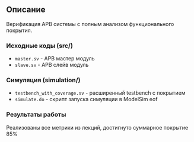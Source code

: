 ## Описание
Верификация APB системы с полным анализом функционального покрытия.
### Исходные коды (src/)
- `master.sv` - APB мастер модуль
- `slave.sv` - APB слейв модуль  

### Симуляция (simulation/)
- `testbench_with_coverage.sv` - расширенный testbench с покрытием
- `simulate.do` - скрипт запуска симуляции в ModelSim
eof

### Результаты работы
Реализованы все метрики из лекций, достигнуто суммарное покрытие 85%
